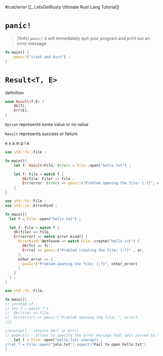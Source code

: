 #rust/error 
[[_ LetsGetRusty Ultimate Rust Lang Tutorial]]

# `panic!`
>[!info] `panic!`
it will immediately quit your program and print out an error message
```rust
fn main() {
	panic!("crash and burn") ;
}
```


# `Result<T, E>`
definition
```rust
enum Result<T,E> {
	Ok(T),
	Err(E),
}
```
`Option` represents some value or no value

`Result` represents success or failure

e x a m p l e
```rust
use std::fs::File ;

fn main(){
	let f: Result<File, Error> = File::open("hello.txt") ;

	let f: File = match f {
		Ok(file: File) => file ,
		Err(error: Error) => panic!("Problem opening the file: {:?}", error)
	}
}
```


```rust
use std::fs::File ;
use std::io::ErrorKind ;

fn main(){
  let f = File::open("hello.txt") ;

  let f: File = match f {
    Ok(file) => file,
    Err(error) => match error.kind() {
      ErrorKind::NotFound => match File::create("hello.txt") {
        Ok(fc) => fc ,
        Err(e) => panic!("Problem creating the file: {:?}" , e),
      },
      other_error => {
        panic!("Problem opening the file: {:?}", other_error)
      }
    }
  } ; 
}
```


```rust
use std::fs::File;

fn main(){
// instead of :
// let f = match f {
//	Ok(file) => file,
//	Err(error) => panic!("Problem opening the file: ", error).
//}

//unwrap() - returns Ok() or Err()
// expect() - allows to specify the error message that gets passed to the panic macto
	let f = File::open("hello.txt).unwrap() ;
//let f = File::open("jelo.txt").expect("Fail to open hello.txt")
}
```

